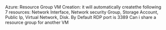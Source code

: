 Azure:
Resource Group
VM Creation: it will automatically createthe following 7 resources:
  Network Interface, Network security Group, Storage Account, Public Ip, Virtual Network, Disk.
  By Default RDP port is 3389
Can i share a resource group for another VM

